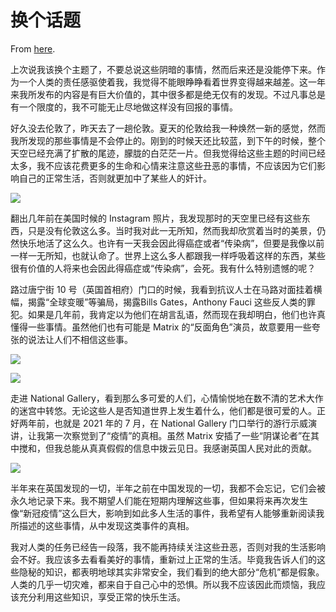 # 换个话题

From [here](https://yinwang1.substack.com/p/9a7).

上次说我该换个主题了，不要总说这些阴暗的事情，然而后来还是没能停下来。作为一个人类的责任感驱使着我，我觉得不能眼睁睁看着世界变得越来越差。这一年来我所发布的内容是有巨大价值的，其中很多都是绝无仅有的发现。不过凡事总是有一个限度的，我不可能无止尽地做这样没有回报的事情。

好久没去伦敦了，昨天去了一趟伦敦。夏天的伦敦给我一种焕然一新的感觉，然而我所发现的那些事情是不会停止的。刚到的时候天还比较蓝，到下午的时候，整个天空已经充满了扩散的尾迹，朦胧的白茫茫一片。但我觉得给这些主题的时间已经太多，我不应该花费更多的生命和心情来注意这些丑恶的事情，不应该因为它们影响自己的正常生活，否则就更加中了某些人的奸计。

![](https://substackcdn.com/image/fetch/w_1456,c_limit,f_auto,q_auto:good,fl_progressive:steep/https%3A%2F%2Fsubstack-post-media.s3.amazonaws.com%2Fpublic%2Fimages%2F16c80087-1a9d-4c39-ad41-5e73c8397fcd_640x480.jpeg)

翻出几年前在美国时候的 Instagram 照片，我发现那时的天空里已经有这些东西，只是没有伦敦这么多。当时我对此一无所知，然而我却欣赏着当时的美景，仍然快乐地活了这么久。也许有一天我会因此得癌症或者“传染病”，但要是我像以前一样一无所知，也就认命了。世界上这么多人都跟我一样呼吸着这样的东西，某些很有价值的人将来也会因此得癌症或“传染病”，会死。我有什么特别遗憾的呢？

路过唐宁街 10 号（英国首相府）门口的时候，我看到抗议人士在马路对面挂着横幅，揭露“全球变暖”等骗局，揭露Bills Gates，Anthony Fauci 这些反人类的罪犯。如果是几年前，我肯定以为他们在胡言乱语，然而现在我却明白，他们也许真懂得一些事情。虽然他们也有可能是 Matrix 的“反面角色”演员，故意要用一些夸张的说法让人们不相信这些事。

![](https://substackcdn.com/image/fetch/w_1456,c_limit,f_auto,q_auto:good,fl_progressive:steep/https%3A%2F%2Fsubstack-post-media.s3.amazonaws.com%2Fpublic%2Fimages%2F510d18ac-bbe5-4ed0-9056-99dde8ace490_640x480.jpeg)

![](https://substackcdn.com/image/fetch/w_1456,c_limit,f_auto,q_auto:good,fl_progressive:steep/https%3A%2F%2Fsubstack-post-media.s3.amazonaws.com%2Fpublic%2Fimages%2Fbfc96127-ff32-4c8f-bb02-9de165e94339_690x518.jpeg)

走进 National Gallery，看到那么多可爱的人们，心情愉悦地在数不清的艺术大作的迷宫中转悠。无论这些人是否知道世界上发生着什么，他们都是很可爱的人。正好两年前，也就是 2021 年的 7 月，在 National Gallery 门口举行的游行示威演讲，让我第一次察觉到了“疫情”的真相。虽然 Matrix 安插了一些“阴谋论者”在其中搅和，但我总能从真真假假的信息中拨云见日。我感谢英国人民对此的贡献。

![](https://substackcdn.com/image/fetch/w_1456,c_limit,f_auto,q_auto:good,fl_progressive:steep/https%3A%2F%2Fsubstack-post-media.s3.amazonaws.com%2Fpublic%2Fimages%2Fab33990a-1b28-45df-b052-e52743778e5b_690x518.jpeg)

半年来在英国发现的一切，半年之前在中国发现的一切，我都不会忘记，它们会被永久地记录下来。我不期望人们能在短期内理解这些事，但如果将来再次发生像“新冠疫情”这么巨大，影响到如此多人生活的事件，我希望有人能够重新阅读我所描述的这些事情，从中发现这类事件的真相。

我对人类的任务已经告一段落，我不能再持续关注这些丑恶，否则对我的生活影响会不好。我应该多去看看美好的事情，重新过上正常的生活。毕竟我告诉人们的这些隐秘的知识，都表明地球其实非常安全，我们看到的绝大部分“危机”都是假象。人类的几乎一切灾难，都来自于自己心中的恐惧。所以我不应该因此而烦恼，我应该充分利用这些知识，享受正常的快乐生活。
